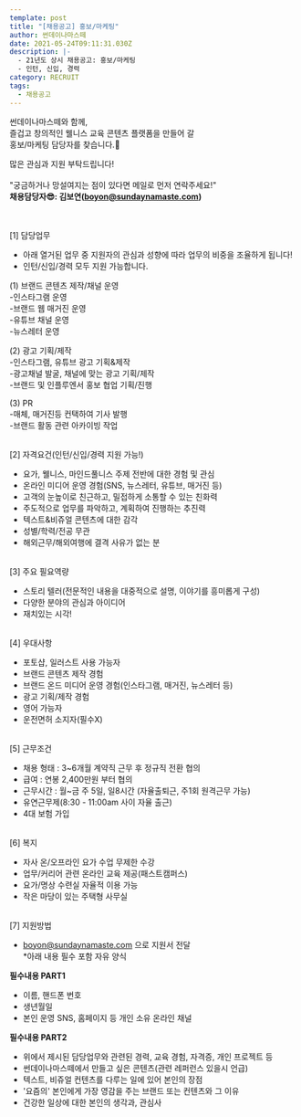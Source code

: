 ```yaml
---
template: post
title: "[채용공고] 홍보/마케팅"
author: 썬데이나마스떼
date: 2021-05-24T09:11:31.030Z
description: |-
  - 21년도 상시 채용공고: 홍보/마케팅
  - 인턴, 신입, 경력
category: RECRUIT
tags:
  - 채용공고
---
```

썬데이나마스떼와 함께,\
즐겁고 창의적인 웰니스 교육 콘텐츠 플랫폼을 만들어 갈\
홍보/마케팅 담당자를 찾습니다.🛶

많은 관심과 지원 부탁드립니다!\
\
"궁금하거나 망설여지는 점이 있다면 메일로 먼저 연락주세요!"\
**채용담당자😎: 김보연(boyon@sundaynamaste.com)**

\
\
\[1] 담당업무
- 아래 열거된 업무 중 지원자의 관심과 성향에 따라 업무의 비중을 조율하게 됩니다!
- 인턴/신입/경력 모두 지원 가능합니다.

(1) 브랜드 콘텐츠 제작/채널 운영\
-인스타그램 운영\
-브랜드 웹 매거진 운영\
-유튜브 채널 운영\
-뉴스레터 운영

(2) 광고 기획/제작\
-인스타그램, 유튜브 광고 기획&제작\
-광고채널 발굴, 채널에 맞는 광고 기획/제작\
-브랜드 및 인플루엔서 홍보 협업 기획/진행

(3) PR\
-매체, 매거진등 컨택하여 기사 발행\
-브랜드 활동 관련 아카이빙 작업


\
\[2] 자격요건(인턴/신입/경력 지원 가능!)
- 요가, 웰니스, 마인드풀니스 주제 전반에 대한 경험 및 관심
- 온라인 미디어 운영 경험(SNS, 뉴스레터, 유튜브, 매거진 등)
- 고객의 눈높이로 친근하고, 밀접하게 소통할 수 있는 친화력
- 주도적으로 업무를 파악하고, 계획하여 진행하는 추진력
- 텍스트&비쥬얼 콘텐츠에 대한 감각
- 성별/학력/전공 무관
- 해외근무/해외여행에 결격 사유가 없는 분

\
\[3] 주요 필요역량
- 스토리 텔러(전문적인 내용을 대중적으로 설명, 이야기를 흥미롭게 구성)
- 다양한 분야의 관심과 아이디어
- 재치있는 시각!

\
\[4] 우대사항
- 포토샵, 일러스트 사용 가능자
- 브랜드 콘텐츠 제작 경험
- 브랜드 온드 미디어 운영 경험(인스타그램, 매거진, 뉴스레터 등)
- 광고 기획/제작 경험
- 영어 가능자
- 운전면허 소지자(필수X)

\
\[5] 근무조건
- 채용 형태 : 3~6개월 계약직 근무 후 정규직 전환 협의
- 급여 : 연봉 2,400만원 부터 협의
- 근무시간 : 월~금 주 5일, 일8시간 (자율출퇴근, 주1회 원격근무 가능)
- 유연근무제(8:30 - 11:00am 사이 자율 출근)
- 4대 보험 가입

\
\[6] 복지
- 자사 온/오프라인 요가 수업 무제한 수강
- 업무/커리어 관련 온라인 교육 제공(패스트캠퍼스)
- 요가/명상 수련실 자율적 이용 가능
- 작은 마당이 있는 주택형 사무실

\
\[7] 지원방법
- boyon@sundaynamaste.com 으로 지원서 전달\
*아래 내용 필수 포함 자유 양식


**필수내용 PART1**
- 이름, 핸드폰 번호
- 생년월일
- 본인 운영 SNS, 홈페이지 등 개인 소유 온라인 채널


**필수내용 PART2**
- 위에서 제시된 담당업무와 관련된 경력, 교육 경험, 자격증, 개인 프로젝트 등
- 썬데이나마스떼에서 만들고 싶은 콘텐츠(관련 레퍼런스 있을시 언급)
- 텍스트, 비쥬얼 컨텐츠를 다루는 일에 있어 본인의 장점
- '요즘의' 본인에게 가장 영감을 주는 브랜드 또는 컨텐츠와 그 이유
- 건강한 일상에 대한 본인의 생각과, 관심사